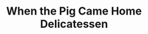 ---
title: "When the Pig Came Home Delicatessen"
url: /toronto/when-the-pig-came-home-delicatessen/
shop: deli
---